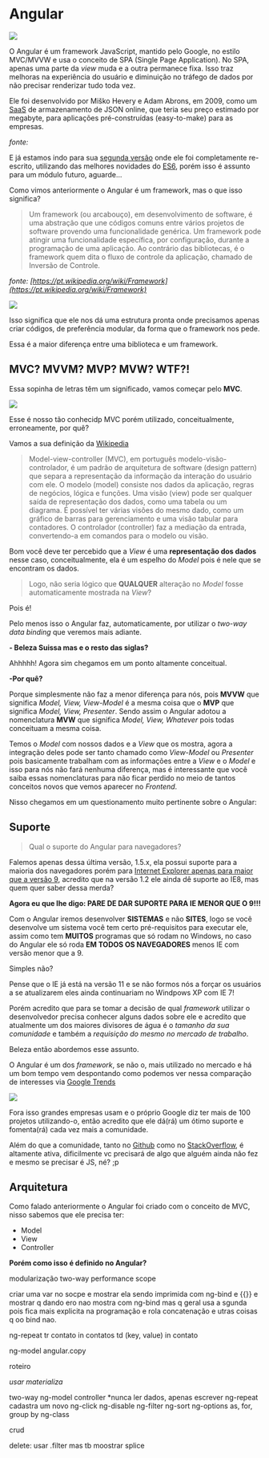 # Angular

![](./imgs/angularjs-logo.png)

O Angular é um framework JavaScript, mantido pelo Google, no estilo MVC/MVVW e usa o conceito de SPA (Single Page Application). No SPA, apenas uma parte da *view* muda e a outra permanece fixa. Isso traz melhoras na experiência do usuário e diminuição no tráfego de dados por não precisar renderizar tudo toda vez.

Ele foi desenvolvido por Miško Hevery e Adam Abrons, em 2009, como um [SaaS](https://pt.wikipedia.org/wiki/Software_como_servi%C3%A7o) de armazenamento de JSON online, que teria seu preço estimado por megabyte, para aplicações pré-construídas (easy-to-make) para as empresas.

*fonte: [](https://pt.wikipedia.org/wiki/AngularJS)*

E já estamos indo para sua [segunda versão](https://angular.io/)  onde ele foi completamente re-escrito, utilizando das melhores novidades do [ES6](http://es6-features.org/), porém isso é assunto para um módulo futuro, aguarde...

Como vimos anteriormente o Angular é um framework, mas o que isso significa?

> Um framework (ou arcabouço), em desenvolvimento de software, é uma abstração que une códigos comuns entre vários projetos de software provendo uma funcionalidade genérica. Um framework pode atingir uma funcionalidade específica, por configuração, durante a programação de uma aplicação. Ao contrário das bibliotecas, é o framework quem dita o fluxo de controle da aplicação, chamado de Inversão de Controle.

*fonte: [https://pt.wikipedia.org/wiki/Framework](https://pt.wikipedia.org/wiki/Framework)*

![](./imgs/framework-structure.png)

Isso significa que ele nos dá uma estrutura pronta onde precisamos apenas criar códigos, de preferência modular, da forma que o framework nos pede.

Essa é a maior diferença entre uma biblioteca e um framework.

## MVC? MVVM? MVP? MVW? WTF?!

Essa sopinha de letras têm um significado, vamos começar pelo **MVC**.

![](./imgs/mvc.png)

Esse é nosso tão conhecidp MVC porém utilizado, conceitualmente, erroneamente, por quê?

Vamos a sua definição da [Wikipedia](https://pt.wikipedia.org/wiki/MVC)

> Model-view-controller (MVC), em português modelo-visão-controlador, é um padrão de arquitetura de software (design pattern) que separa a representação da informação da interação do usuário com ele. O modelo (model) consiste nos dados da aplicação, regras de negócios, lógica e funções. Uma visão (view) pode ser qualquer saída de representação dos dados, como uma tabela ou um diagrama. É possível ter várias visões do mesmo dado, como um gráfico de barras para gerenciamento e uma visão tabular para contadores. O controlador (controller) faz a mediação da entrada, convertendo-a em comandos para o modelo ou visão. 

Bom você deve ter percebido que a *View* é uma **representação dos dados** nesse caso, conceitualmente, ela é um espelho do *Model* pois é nele que se encontram os dados.

> Logo, não seria lógico que **QUALQUER** alteração no *Model* fosse automaticamente mostrada na *View*?

Pois é!

Pelo menos isso o Angular faz, automaticamente, por utilizar o *two-way data binding* que veremos mais adiante.

**- Beleza Suissa mas e o resto das siglas?**

Ahhhhh! Agora sim chegamos em um ponto altamente conceitual.

**-Por quê?**

Porque simplesmente não faz a menor diferença para nós, pois **MVVW** que significa *Model, View, View-Model* é a mesma coisa que o **MVP** que significa *Model, View, Presenter*. Sendo assim o Angular adotou a nomenclatura **MVW** que significa *Model, View, Whatever* pois todas conceituam a mesma coisa.

Temos o *Model* com nossos dados e a *View* que os mostra, agora a integração deles pode ser tanto chamado como *View-Model* ou *Presenter* pois basicamente trabalham com as informações entre a *View* e o *Model* e isso para nós não fará nenhuma diferença, mas é interessante que você saiba essas nomenclaturas para não ficar perdido no meio de tantos conceitos novos que vemos aparecer no *Frontend*.

Nisso chegamos em um questionamento muito pertinente sobre o Angular:

## Suporte

> Qual o suporte do Angular para navegadores?

Falemos apenas dessa última versão, 1.5.x, ela possui suporte para a maioria dos navegadores porém para [Internet Explorer apenas para maior que a versão 9](https://docs.angularjs.org/guide/ie), acredito que na versão 1.2 ele ainda dê suporte ao IE8, mas quem quer saber dessa merda?

**Agora eu que lhe digo: PARE DE DAR SUPORTE PARA IE MENOR QUE O 9!!!**

Com o Angular iremos desenvolver **SISTEMAS** e não **SITES**, logo se você desenvolve um sistema você tem certo pré-requisitos para executar ele, assim como tem **MUITOS** programas que só rodam no Windows, no caso do Angular ele só roda **EM TODOS OS NAVEGADORES** menos IE com versão menor que a 9.

Simples não?

Pense que o IE já está na versão 11 e se não formos nós a forçar os usuários a se atualizarem eles ainda continuariam no Windpows XP com IE 7!

Porém acredito que para se tomar a decisão de qual *framework* utilizar o desenvolvedor precisa conhecer alguns dados sobre ele e acredito que atualmente um dos maiores divisores de água é o *tamanho da sua comunidade* e também a *requisição do mesmo no mercado de trabalho*.

Beleza então abordemos esse assunto.

O Angular é um dos *framework*, se não o, mais utilizado no mercado e há um bom tempo vem despontando como podemos ver nessa comparação de interesses via [Google Trends](https://www.google.com/trends/?hl=pt-BR)

![](./imgs/comparacao-fws.png)

Fora isso grandes empresas usam e o próprio Google diz ter mais de 100 projetos utilizando-o, então acredito que ele dá(rá) um ótimo suporte e fomenta(rá) cada vez mais a comunidade.

Além do que a comunidade, tanto no [Github]() como no [StackOverflow](), é altamente ativa, dificilmente vc precisará de algo que alguém ainda não fez e mesmo se precisar é JS, né? ;p

## Arquitetura

Como falado anteriormente o Angular foi criado com o conceito de MVC, nisso sabemos que ele precisa ter:

- Model
- View
- Controller

**Porém como isso é definido no Angular?**




modularização
two-way
performance
scope


criar uma var no socpe e mostrar ela sendo imprimida com ng-bind e {{}} e mostrar q dando ero nao mostra com ng-bind mas q geral usa a sgunda pois fica mais explicita na programação e rola concatenação e utras coisas q oo bind nao.


ng-repeat
tr contato in contatos
  td (key, value) in contato

ng-model
angular.copy


roteiro

*usar materializa*

two-way
ng-model
controller
*nunca ler dados, apenas escrever
ng-repeat
cadastra um novo
ng-click
ng-disable
ng-filter
ng-sort
ng-options
  as, for, group by
ng-class

crud

delete: usar .filter mas tb moostrar splice